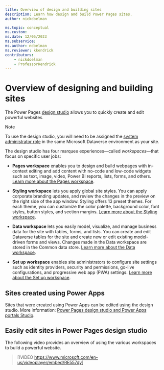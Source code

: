 ```yaml
---
title: Overview of design and building sites
description: Learn how design and build Power Pages sites.
author: nickdoelman

ms.topic: conceptual
ms.custom: 
ms.date: 12/05/2023
ms.subservice:
ms.author: ndoelman
ms.reviewer: kkendrick
contributors:
    - nickdoelman
    - ProfessorKendrick
---
```


# Overview of designing and building sites

The Power Pages [design studio](../getting-started/use-design-studio.md) allows you to quickly create and edit powerful websites.

> [!NOTE]
> To use the design studio, you will need to be assigned the [system administrator role](/power-platform/admin/assign-security-roles) in the same Microsoft Dataverse environment as your site. 

The design studio has four marquee experiences—called *workspaces*—that focus on specific user jobs:

- **Pages workspace** enables you to design and build webpages with in-context editing and add content with no-code and low-code widgets such as text, image, video, Power BI reports, lists, forms, and others. [Learn more about the Pages workspace](../getting-started/first-page.md).

- **Styling workspace** lets you apply global site styles. You can apply corporate branding updates, and review the changes in the preview on the right side of the app window. Styling offers 13 preset themes. For each theme, you can customize the color palette, background color, font styles, button styles, and section margins. [Learn more about the Styling workspace](../getting-started/style-site.md).

- **Data workspace** lets you easily model, visualize, and manage business data for the site with tables, forms, and lists. You can create and edit Dataverse tables for the site and create new or edit existing model-driven forms and views. Changes made in the Data workspace are stored in the Common data store. [Learn more about the Data workspace](../getting-started/use-data-workspace.md).

- **Set up workspace** enables site administrators to configure site settings such as identity providers, security and permissions, go-live configurations, and progressive web app (PWA) settings. [Learn more about the Set up workspace](setup-workspace.md).

## Sites created using Power Apps

Sites that were created using Power Apps can be edited using the design studio. More information: [Power Pages design studio and Power Apps portals Studio](editing-sites.md).

## Easily edit sites in Power Pages design studio

The following video provides an overview of using the various workspaces to build a powerful website.</br>

> [!VIDEO https://www.microsoft.com/en-us/videoplayer/embed/RE557dy]
